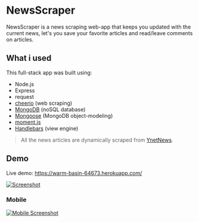 # NewsScraper

NewsScraper is a news scraping web-app that keeps you updated with the current news, let's you save your favorite articles and read/leave comments on articles.

## What i used
This full-stack app was built using:
- Node.js
- Express
- request
- [cheerio](https://cheerio.js.org/) (web scraping)
- [MongoDB](https://www.mongodb.com/) (noSQL database)
- [Mongoose](http://mongoosejs.com/) (MongoDB object-modeling)
- [moment.js](https://momentjs.com/)
- [Handlebars](https://handlebarsjs.com/) (view engine)

> All the news articles are dynamically scraped from [YnetNews](http://www.ynetnews.com).

## Demo
Live demo: https://warm-basin-64673.herokuapp.com/

[![Screenshot](https://s8.postimg.cc/4h4cgr2s5/Screenshot_2018-07-16_News_Scraper_1.png)](https://warm-basin-64673.herokuapp.com/)

### Mobile

[![Mobile Screenshot](https://s8.postimg.cc/tadwhi8yt/news_Scraper.jpg)](https://warm-basin-64673.herokuapp.com/)